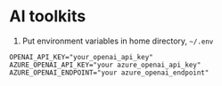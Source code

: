 # AI toolkits

1. Put environment variables in home directory, `~/.env`

```
OPENAI_API_KEY="your_openai_api_key"
AZURE_OPENAI_API_KEY="your azure_openai_api_key"
AZURE_OPENAI_ENDPOINT="your azure_openai_endpoint"
```

